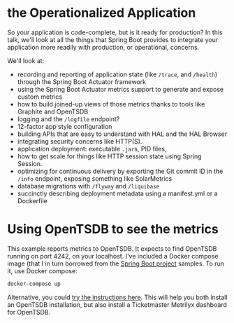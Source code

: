 # the Operationalized Application

So your application is code-complete, but is it ready for production? In this talk, we'll look at all the things that Spring Boot provides to integrate your application more readily with production, or operational, concerns.

We'll look at:

* recording and reporting of application state (like `/trace`, and `/health`) through the Spring Boot Actuator framework
* using the Spring Boot Actuator metrics support to generate and expose custom metrics  
* how to build joined-up views of those metrics thanks to tools like Graphite and OpenTSDB
* logging and the `/logfile` endpoint?
* 12-factor app style configuration
* building APIs that are easy to understand with HAL and the HAL Browser
* integrating security concerns like HTTP(S).
* application deployment: executable `.jar`s, PID files,
* how to get scale for things like HTTP session state using Spring Session.
* optimizing for continuous delivery by exporting the Git commit ID in the `/info` endpoint, exposing something like SolarMetrics
* database migrations with `/flyway` and `/liquibase`
* succinctly describing deployment metadata using a manifest.yml or a Dockerfile


# Using OpenTSDB to see the metrics

This example reports metrics to OpenTSDB. It expects to find OpenTSDB running on port 4242, on your localhost.
I've included a Docker compose image (that I in turn borrowed from the [Spring Boot
project](http://github.com/spring-projects/spring-boot/) samples.  To run it, use Docker compose:

```sh
docker-compose up
```
Alternative, you could [try the instructions here](https://registry.hub.docker.com/u/dreampuf/metrilyx/). This will
help you both install an OpenTSDB installation, but also install a Ticketmaster Metrilyx dashboard for OpenTSDB.
